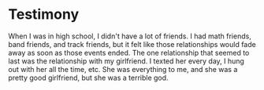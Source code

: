 # Testimony 

When I was in high school, I didn't have a lot of friends. I had math friends, band friends, and track friends, but it felt like those relationships would fade away as soon as those events ended. The one relationship that seemed to last was the relationship with my girlfriend. I texted her every day, I hung out with her all the time, etc. She was everything to me, and she was a pretty good girlfriend, but she was a terrible god.  

